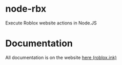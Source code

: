 # node-rbx
Execute Roblox website actions in Node.JS


# Documentation
All documentation is on the website [here (roblox.ink)](https://roblox.ink/)